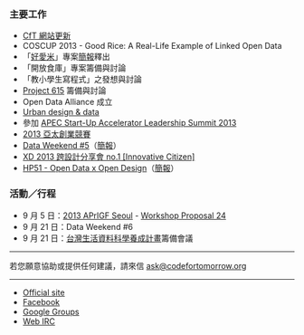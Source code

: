### 主要工作 ###

- [CfT 網站更新](https://github.com/codefortomorrow/cftdrupal2013)
- COSCUP 2013 - Good Rice: A Real-Life Example of Linked Open Data
- 「[好愛米](https://hackpad.com/Good-Rice-eDov1lMvSoK)」專案[簡報](http://www.slideshare.net/ckliu/good-rice)釋出
- 「開放食庫」專案籌備與討論
- 「教小學生寫程式」之發想與討論
- [Project 615](https://codefortomorrow.hackpad.com/Project-615-6RJuax8jZlf) 籌備與討論
- Open Data Alliance 成立
- [Urban design & data](http://www.slideshare.net/RoyLin1/urban-design-data)
- 參加 [APEC Start-Up Accelerator Leadership Summit 2013](http://www.apecaccelerator.org/index.aspx)
- [2013 亞太創業競賽](http://www.tvca.org.tw/download/AsiaEC.html)
- [Data Weekend #5](http://registrano.com/events/dataweekend05)（[簡報](http://www.slideshare.net/fchiangtw/data-weekend-5)）
- [XD 2013 跨設計分享會 no.1 [Innovative Citizen]](http://www.xd-crossdesign.com/2013/08/xd-2013-no1-innovative-citizen.html)
- [HP51 - Open Data x Open Design](http://www.hpx-party.com/hpx-events/hp51)（[簡報](http://www.slideshare.net/schee/147-25683895)）

### 活動／行程 ###

- 9 月 5 日：[2013 APrIGF Seoul](http://2013.rigf.asia/) - [Workshop Proposal 24](http://2013.rigf.asia/workshop-proposal-24/)
- 9 月 21 日：Data Weekend #6
- 9 月 21 日：[台灣生活資料科學養成計畫](https://hackpad.com/Data-Science-Program-ssqo2iX6wSh)籌備會議

---

若您願意協助或提供任何建議，請來信 ask@codefortomorrow.org

---

- [Official site](http://codefortomorrow.org/)
- [Facebook](https://www.facebook.com/CodeForTomorrow)
- [Google Groups](http://groups.google.com/group/codefortomorrow)
- [Web IRC](http://webchat.freenode.net/?channels=codefortomorrow)
